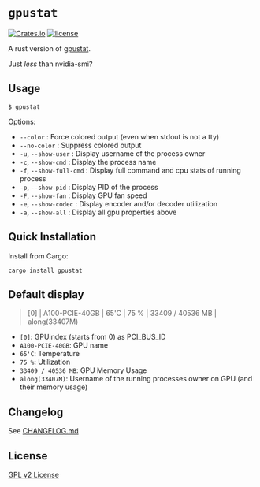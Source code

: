 `gpustat`
=========

[![Crates.io](https://img.shields.io/crates/v/gpustat.svg)](https://crates.io/crates/gpustat)
[![license](https://img.shields.io/github/license/alongwy/gpustat.svg?maxAge=86400)](LICENSE)

A rust version of [gpustat](https://github.com/wookayin/gpustat).

Just *less* than nvidia-smi?

Usage
-----

`$ gpustat`

Options:

* `--color`            : Force colored output (even when stdout is not a tty)
* `--no-color`         : Suppress colored output
* `-u`, `--show-user`  : Display username of the process owner
* `-c`, `--show-cmd`   : Display the process name
* `-f`, `--show-full-cmd`   : Display full command and cpu stats of running process
* `-p`, `--show-pid`   : Display PID of the process
* `-F`, `--show-fan`   : Display GPU fan speed
* `-e`, `--show-codec` : Display encoder and/or decoder utilization
* `-a`, `--show-all`   : Display all gpu properties above


Quick Installation
------------------

Install from Cargo:

```
cargo install gpustat
```

Default display
---------------

> [0] | A100-PCIE-40GB | 65'C | 75 % | 33409 / 40536 MB | along(33407M)

- `[0]`: GPUindex (starts from 0) as PCI_BUS_ID
- `A100-PCIE-40GB`: GPU name
- `65'C`: Temperature
- `75 %`: Utilization
- `33409 / 40536 MB`: GPU Memory Usage
- `along(33407M)`: Username of the running processes owner on GPU (and their memory usage)

Changelog
---------

See [CHANGELOG.md](CHANGELOG.md)


License
-------

[GPL v2 License](LICENSE)